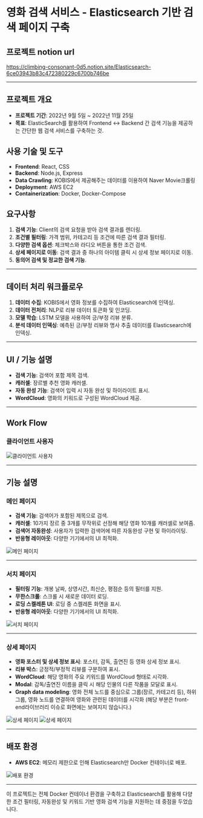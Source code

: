 
# 영화 검색 서비스 - Elasticsearch 기반 검색 페이지 구축

## 프로젝트 notion url
https://climbing-consonant-0d5.notion.site/Elasticsearch-6ce03943b83c472380229c6700b746be

---

## 프로젝트 개요

- **프로젝트 기간**: 2022년 9월 5일 ~ 2022년 11월 25일
- **목표**: ElasticSearch를 활용하여 Frontend ↔ Backend 간 검색 기능을 제공하는 간단한 웹 검색 서비스를 구축하는 것.

## 사용 기술 및 도구

- **Frontend**: React, CSS
- **Backend**: Node.js, Express
- **Data Crawling**: KOBIS에서 제공해주는 데이터를 이용하여 Naver Movie크롤링
- **Deployment**: AWS EC2
- **Containerization**: Docker, Docker-Compose

## 요구사항

1. **검색 기능**: Client의 검색 요청을 받아 검색 결과를 렌더링.
2. **조건별 필터링**: 가격 범위, 카테고리 등 조건에 따른 검색 결과 필터링.
3. **다양한 검색 옵션**: 체크박스와 라디오 버튼을 통한 조건 검색.
4. **상세 페이지로 이동**: 검색 결과 중 하나의 아이템 클릭 시 상세 정보 페이지로 이동.
5. **동의어 검색 및 정교한 검색 기능**.

---

## 데이터 처리 워크플로우

1. **데이터 수집**: KOBIS에서 영화 정보를 수집하여 Elasticsearch에 인덱싱.
2. **데이터 전처리**: NLP로 리뷰 데이터 토큰화 및 인코딩.
3. **모델 학습**: LSTM 모델을 사용하여 긍/부정 리뷰 분류.
4. **분석 데이터 인덱싱**: 예측된 긍/부정 리뷰와 명사 추출 데이터를 Elasticsearch에 인덱싱.

---

## UI / 기능 설명

- **검색 기능**: 검색어 포함 제목 검색.
- **캐러셀**: 장르별 추천 영화 캐러셀.
- **자동 완성 기능**: 검색어 입력 시 자동 완성 및 하이라이트 표시.
- **WordCloud**: 영화의 키워드로 구성된 WordCloud 제공.

---

## Work Flow

### 클라이언트 사용자

![클라이언트 사용자](https://lh7-us.googleusercontent.com/wJLL1Wuv6xCocYX3dbvfKl0LIMvwRy_c3Ngi1QsPMMxVgAC8BU526g82DNq8g-ALlm1JqdZYyCnBjArNyAOVgw5GMCtuQaVL04MTc9_Ujr0nhtW1YbS60QEFf4ciYhXCJto3Vm2hjiyNGxG1_yT1Mb4)

---

## 기능 설명

### 메인 페이지

- **검색 기능**: 검색어가 포함된 제목으로 검색.
- **캐러셀**: 10가지 장르 중 3개를 무작위로 선정해 해당 영화 10개를 캐러셀로 보여줌.
- **검색어 자동완성**: 사용자가 입력한 검색어에 따른 자동완성 구현 및 하이라이팅.
- **반응형 레이아웃**: 다양한 기기에서의 UI 최적화.

![메인 페이지](https://lh7-us.googleusercontent.com/MQqwX8U9raspbMJTBb0IaajJPcjXzvuMQiFzmevTtLJBtaCROz4eYkoGDhB0hLvaNGoGOr6NIjE_rUl_qg4pzr3dhGyFHODsyK7TFVTx_bKsD1c8uEi0oxkGy0tdxI3nc9doNohsvHhxen1lJ06ny_s)

---

### 서치 페이지

- **필터링 기능**: 개봉 날짜, 상영시간, 최신순, 평점순 등의 필터를 지원.
- **무한스크롤**: 스크롤 시 새로운 데이터 로딩.
- **로딩 스켈레톤 UI**: 로딩 중 스켈레톤 화면을 표시.
- **반응형 레이아웃**: 다양한 기기에서의 UI 최적화.

![서치 페이지](https://lh7-us.googleusercontent.com/xbrLMc1YdLdFGRS9ikXTlQoKQfo51k7T8xW4-6ANLN6FqDbywa1Flxe-QeEQ3ZlUwErLw4CDpekJ2mm-UdokqyRpgT9ai7QvUnY7y3KMaoMMU3ibdYUfqB4C97KKRCvSt4z0Bb09wIc5TjJyzxOQajg)

---

### 상세 페이지

- **영화 포스터 및 상세 정보 표시**: 포스터, 감독, 출연진 등 영화 상세 정보 표시.
- **리뷰 박스**: 긍정적/부정적 리뷰를 구분하여 표시.
- **WordCloud**: 해당 영화의 주요 키워드를 WordCloud 형태로 시각화.
- **Modal**: 감독/출연진 이름을 클릭 시 해당 인물의 다른 작품을 모달로 표시.
- **Graph data modeling**: 영화 전체 노드를 중심으로 그룹(장르, 카테고리 등), 하위 그룹, 영화 노드를 연결하여 영화와 관련된 데이터를 시각화
  (해당 부분은 front-end라이브러리 이슈로 화면에는 보여지지 않습니다.)

![상세 페이지](https://lh7-us.googleusercontent.com/3LmQ7bA0ccONhBfX2hc6gYWixzyYOWrudC7FXhuEfxgCcgIhEHdTKdYG9IuoDc8RX4ir0T7nXk1S9EBh7FbhrTMSydmQdBnpDJFYekUsIB9D6CPFlUF4sb31eDlpaLx6plyBo0AbB1xeqSfAtN13t6o)
![상세 페이지](https://lh7-us.googleusercontent.com/n0cdqYc3Tpby_dDDUiWduYJg8d7ICbaIksmj402pk98zcNTzYDxLnIEHSBYuw53V2baCsng-fu3d2jpL-xyeeMXHCDFB0UnrSnqP7QdgzHJpBxWqAuJL9ojHofpNPNUxBLmZluaH8OplXh39vgnEXwQ)

---

## 배포 환경

- **AWS EC2**: 메모리 제한으로 인해 Elasticsearch만 Docker 컨테이너로 배포.
  
![배포 환경](https://lh7-us.googleusercontent.com/M8-DNXPCs9mHwFOo_s4yiztUk4PnATn2LFuiSXEqAR-t7_Qk-6QeRXpqpyoAvSvkRW3MhoQZ4UBsykngVay2zO9xxSHebgrHmIsf63uOb9PAegiW3oSx2UKpFn52isysMCWHKbBagqzfFy4UhhwDphM)

---

이 프로젝트는 전체 Docker 컨테이너 환경을 구축하고 Elasticsearch를 활용해 다양한 조건 필터링, 자동완성 및 키워드 기반 영화 검색 기능을 지원하는 데 중점을 두었습니다.

